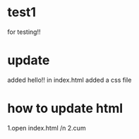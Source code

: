 # test1
for testing!!

# update

added hello!! in index.html
added a css file

# how to update html

1.open index.html
/n
2.cum
